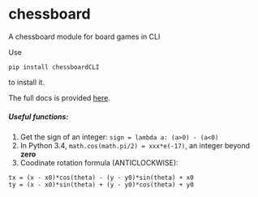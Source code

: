 # chessboard
A chessboard module for board games in CLI  

Use  
```
pip install chessboardCLI
```

to install it.  

The full docs is provided [here](http://chessboard-interface.readthedocs.io/).

##### Useful functions:
1. Get the sign of an integer:
`sign = lambda a: (a>0) - (a<0)`
2. In Python 3.4, `math.cos(math.pi/2) = xxx*e(-17)`, an integer beyond **zero**  
3. Coodinate rotation formula (ANTICLOCKWISE):  
```
tx = (x - x0)*cos(theta) - (y - y0)*sin(theta) + x0  
ty = (x - x0)*sin(theta) + (y - y0)*cos(theta) + y0
```

